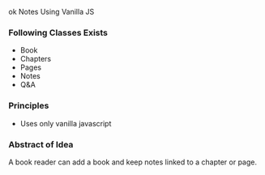 
ok Notes Using Vanilla JS

### Following Classes Exists

* Book
* Chapters
* Pages
* Notes
* Q&A

### Principles
* Uses only vanilla javascript

### Abstract of Idea
A book reader can add a book and keep notes linked to a chapter or page.




